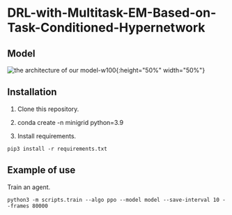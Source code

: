 # DRL-with-Multitask-EM-Based-on-Task-Conditioned-Hypernetwork

## Model
![the architecture of our model-w100](https://github.com/ygjin11/DRL-with-Multitask-EM-Based-on-Task-Conditioned-Hypernetwork/blob/main/model.png){:height="50%" width="50%"}

## Installation

1. Clone this repository.

2. conda create -n minigrid python=3.9

3.  Install requirements.
```
pip3 install -r requirements.txt
```


## Example of use

Train an agent.
```
python3 -m scripts.train --algo ppo --model model --save-interval 10 --frames 80000
```

